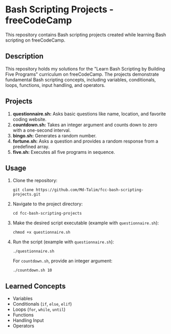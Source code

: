 # Bash Scripting Projects - freeCodeCamp

This repository contains Bash scripting projects created while learning Bash scripting on freeCodeCamp.

## Description

This repository holds my solutions for the "Learn Bash Scripting by Building Five Programs" curriculum on freeCodeCamp. The projects demonstrate fundamental Bash scripting concepts, including variables, conditionals, loops, functions, input handling, and operators.

## Projects

1.  **questionnaire.sh:** Asks basic questions like name, location, and favorite coding website.
2.  **countdown.sh:** Takes an integer argument and counts down to zero with a one-second interval.
3.  **bingo.sh:** Generates a random number.
4.  **fortune.sh:** Asks a question and provides a random response from a predefined array.
5.  **five.sh:** Executes all five programs in sequence.

## Usage

1.  Clone the repository:

    ```
    git clone https://github.com/Md-Talim/fcc-bash-scripting-projects.git
    ```
2.  Navigate to the project directory:

    ```
    cd fcc-bash-scripting-projects
    ```
3.  Make the desired script executable (example with `questionnaire.sh`):

    ```
    chmod +x questionnaire.sh
    ```
4.  Run the script (example with `questionnaire.sh`):

    ```
    ./questionnaire.sh
    ```

    For `countdown.sh`, provide an integer argument:
    ```
    ./countdown.sh 10
    ```

## Learned Concepts

*   Variables
*   Conditionals (`if`, `else`, `elif`)
*   Loops (`for`, `while`, `until`)
*   Functions
*   Handling Input
*   Operators
